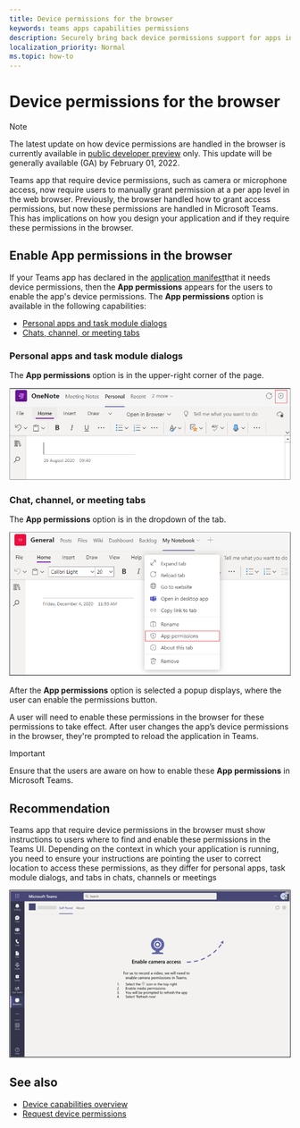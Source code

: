```yaml
---
title: Device permissions for the browser
keywords: teams apps capabilities permissions
description: Securely bring back device permissions support for apps in our web client
localization_priority: Normal
ms.topic: how-to
---
```


# Device permissions for the browser

> [!NOTE]
> The latest update on how device permissions are handled in the browser is currently available in [public developer preview](../../resources/dev-preview/developer-preview-intro.md) only. 
> This update will be generally available (GA) by February 01, 2022.


Teams app that require device permissions, such as camera or microphone access, now require users to manually grant permission at a per app level in the web browser. Previously, the browser handled how to grant access permissions, but now these permissions are handled in Microsoft Teams. This has implications on how you design your application and if they require these permissions in the browser.

## Enable App permissions in the browser
If your Teams app has declared in the [application manifest](native-device-permissions.md#specify-permissions)that it needs device permissions, then the **App permissions** appears for the users to enable the app's device permissions. The **App permissions** option is available in the following capabilities: 

* [Personal apps and task module dialogs](#personal-apps-and-task-module-dialogs)
* [Chats, channel, or meeting tabs](#chat-channel-or-meeting-tabs)

### Personal apps and task module dialogs
The **App permissions** option is in the upper-right corner of the page.


<img src="../../assets/images/tabs/apppermissions.png" alt="App permissions button" width="800"/>

### Chat, channel, or meeting tabs
The **App permissions** option is in the dropdown of the tab.


![App permissions drop-down](../../assets/images/tabs/drop-downapppermissions.png)

After the **App permissions** option is selected a popup displays, where the user can enable the permissions button.

A user will need to enable these permissions in the browser for these permissions to take effect. After user changes the app’s device permissions in the browser, they're prompted to reload the application in Teams.

> [!IMPORTANT]
> Ensure that the users are aware on how to enable these **App permissions** in Microsoft Teams.

## Recommendation
Teams app that require device permissions in the browser must show instructions to users where to find and enable these permissions in the Teams UI. Depending on the context in which your application is running, you need to ensure your instructions are pointing the user to correct location to access these permissions, as they differ for personal apps, task module dialogs, and tabs in chats, channels or meetings


<img src="../../assets/images/tabs/enable-access.png" alt="Enable camera access" width="800"/>

## See also

* [Device capabilities overview](device-capabilities-overview.md)
* [Request device permissions](native-device-permissions.md)
